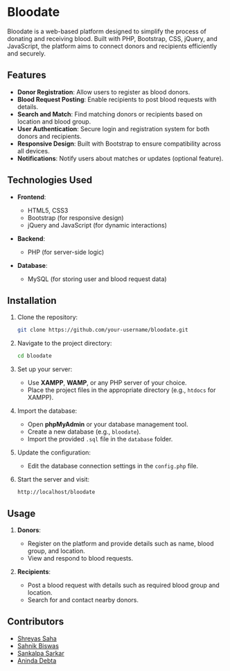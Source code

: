 
# Bloodate

Bloodate is a web-based platform designed to simplify the process of donating and receiving blood. Built with PHP, Bootstrap, CSS, jQuery, and JavaScript, the platform aims to connect donors and recipients efficiently and securely.

## Features

- **Donor Registration**: Allow users to register as blood donors.
- **Blood Request Posting**: Enable recipients to post blood requests with details.
- **Search and Match**: Find matching donors or recipients based on location and blood group.
- **User Authentication**: Secure login and registration system for both donors and recipients.
- **Responsive Design**: Built with Bootstrap to ensure compatibility across all devices.
- **Notifications**: Notify users about matches or updates (optional feature).

## Technologies Used

- **Frontend**: 
  - HTML5, CSS3
  - Bootstrap (for responsive design)
  - jQuery and JavaScript (for dynamic interactions)

- **Backend**:
  - PHP (for server-side logic)

- **Database**:
  - MySQL (for storing user and blood request data)

## Installation

1. Clone the repository:
   ```bash
   git clone https://github.com/your-username/bloodate.git
   ```
2. Navigate to the project directory:
   ```bash
   cd bloodate
   ```
3. Set up your server:
   - Use **XAMPP**, **WAMP**, or any PHP server of your choice.
   - Place the project files in the appropriate directory (e.g., `htdocs` for XAMPP).

4. Import the database:
   - Open **phpMyAdmin** or your database management tool.
   - Create a new database (e.g., `bloodate`).
   - Import the provided `.sql` file in the `database` folder.

5. Update the configuration:
   - Edit the database connection settings in the `config.php` file.

6. Start the server and visit:
   ```
   http://localhost/bloodate
   ```

## Usage

1. **Donors**:
   - Register on the platform and provide details such as name, blood group, and location.
   - View and respond to blood requests.

2. **Recipients**:
   - Post a blood request with details such as required blood group and location.
   - Search for and contact nearby donors.


## Contributors

- [Shreyas Saha](http://github.com/SHREYAS17OP)
- [Sahnik Biswas](http://github.com/Sahnik0)
- [Sankalpa Sarkar](https://github.com/sanks011)
- [Aninda Debta](https://github.com/aninda8680)
